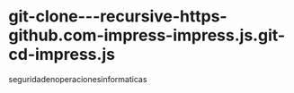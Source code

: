 # git-clone---recursive-https-github.com-impress-impress.js.git-cd-impress.js
seguridadenoperacionesinformaticas
